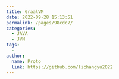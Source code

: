 ```yaml
---
title: GraalVM
date: 2022-09-28 15:13:51
permalink: /pages/98cdc7/
categories:
  - JAVA
  - JVM
tags:
  - 
author: 
  name: Proto
  link: https://github.com/lichangyu2022
---
```

